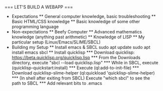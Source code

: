=== LET'S BUILD A WEBAPP ===
* Expectations
** General computer knowledge, basic troubleshooting
** Basic HTML/CSS knowledge
** Basic knowledge of some other programming language
* Non-expectations
** Beefy Computer
** Advanced mathematics knowledge (anything past arithmetic)
** Knowledge of LISP
** My particular setup (Linux/Emacs/SLIME/SBCL)
* Building my Setup
** Install emacs & SBCL
sudo apt update
sudo apt install emacs sbcl
** Install quicklisp
*** Download quicklisp: https://beta.quicklisp.org/quicklisp.lisp
*** From the Downloads directory, execute "sbcl --load quicklisp.lisp"
*** While in SBCL, execute (quicklisp-quickstart:install)
*** Execute (ql:add-to-init-file)
*** Download quicklisp-slime-helper (ql:quickload 'quicklisp-slime-helper)
*** (In shell after exiting from SBCL) Execute "which sbcl" to see the path to SBCL
*** Add relevant bits to .emacs

